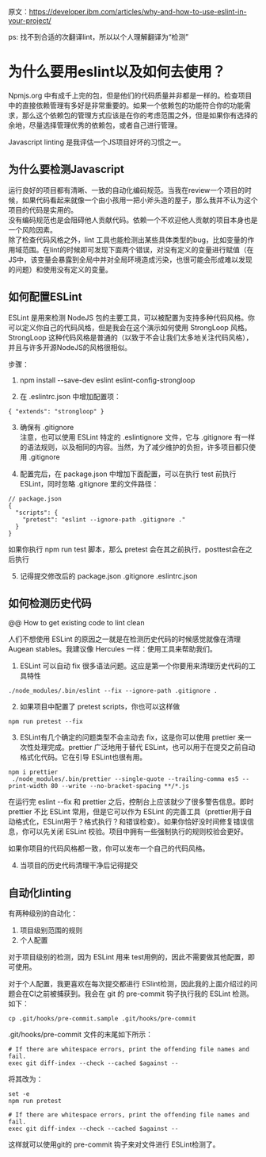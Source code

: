 原文：https://developer.ibm.com/articles/why-and-how-to-use-eslint-in-your-project/

ps: 找不到合适的次翻译lint，所以以个人理解翻译为“检测”

#  为什么要用eslint以及如何去使用？

Npmjs.org 中有成千上完的包，但是他们的代码质量并非都是一样的。检查项目中的直接依赖管理有多好是非常重要的。如果一个依赖包的功能符合你的功能需求，那么这个依赖包的管理方式应该是在你的考虑范围之外，但是如果你有选择的余地，尽量选择管理优秀的依赖包，或者自己进行管理。

Javascript linting 是我评估一个JS项目好坏的习惯之一。

## 为什么要检测Javascript
运行良好的项目都有清晰、一致的自动化编码规范。当我在review一个项目的时候，如果代码看起来就像一个由小孩用一把小斧头造的屋子，那么我并不认为这个项目的代码是实用的。  
没有编码规范也是会阻碍他人贡献代码。依赖一个不欢迎他人贡献的项目本身也是一个风险因素。  
除了检查代码风格之外，lint 工具也能检测出某些具体类型的bug，比如变量的作用域范围。在lint的时候即可发现下面两个错误，对没有定义的变量进行赋值（在JS中，该变量会暴露到全局中并对全局环境造成污染，也很可能会形成难以发现的问题）和使用没有定义的变量。

## 如何配置ESLint

ESLint 是用来检测 NodeJS 包的主要工具，可以被配置为支持多种代码风格。你可以定义你自己的代码风格，但是我会在这个演示如何使用 StrongLoop 风格。StrongLoop 这种代码风格是普通的（以致于不会让我们太多地关注代码风格），并且与许多开源NodeJS的风格很相似。

步骤：  
1. npm install --save-dev eslint eslint-config-strongloop

2. 在 .eslintrc.json 中增加配置项：
```
{ "extends": "strongloop" }
```

3. 确保有 .gitignore  
   注意，也可以使用 ESLint 特定的 .eslintignore 文件，它与 .gitignore 有一样的语法规则，以及相同的内容。当然，为了减少维护的负担，许多项目都只使用 .gitignore

4. 配置完后，在 package.json 中增加下面配置，可以在执行 test 前执行 ESLint，同时忽略 .gitignore 里的文件路径：
```
// package.json
{
  "scripts": {
    "pretest": "eslint --ignore-path .gitignore ."
  }
}
```

如果你执行 npm run test 脚本，那么 pretest 会在其之前执行，posttest会在之后执行

5. 记得提交修改后的 package.json .gitignore .eslintrc.json


## 如何检测历史代码
@@ How to get existing code to lint clean

人们不想使用 ESLint 的原因之一就是在检测历史代码的时候感觉就像在清理 Augean stables。我建议像 Hercules 一样：使用工具来帮助我们。

1. ESLint 可以自动 fix 很多语法问题。这应是第一个你要用来清理历史代码的工具特性
```shell
./node_modules/.bin/eslint --fix --ignore-path .gitignore .

```

2. 如果项目中配置了 pretest scripts，你也可以这样做
```
npm run pretest --fix
```

3. ESLint有几个确定的问题类型不会主动去 fix，这是你可以使用 prettier 来一次性处理完成。prettier 广泛地用于替代 ESLint，也可以用于在提交之前自动格式化代码。它在引导 ESLint也很有用。
```shell
npm i prettier
 ./node_modules/.bin/prettier --single-quote --trailing-comma es5 --print-width 80 --write --no-bracket-spacing **/*.js
```

在运行完 eslint --fix 和 prettier 之后，控制台上应该就少了很多警告信息。即时 prettier 不比 ESLint 常用，但是它可以作为 ESLint 的完善工具（prettier用于自动格式化，ESLint用于？格式执行？和错误检查）。如果你恰好没时间修复错误信息，你可以先关闭 ESLint 校验。项目中拥有一些强制执行的规则校验会更好。

如果你项目的代码风格都一致，你可以发布一个自己的代码风格。

4. 当项目的历史代码清理干净后记得提交

## 自动化linting

有两种级别的自动化：
1. 项目级别范围的规则
2. 个人配置

对于项目级别的检测，因为 ESLint 用来 test用例的，因此不需要做其他配置，即可使用。

对于个人配置，我更喜欢在每次提交都进行 ESlint检测，因此我的上面介绍过的问题会在CI之前被捕获到。我会在 git 的 pre-commit 钩子执行我的 ESLint 检测。如下：
```shell
cp .git/hooks/pre-commit.sample .git/hooks/pre-commit
```

.git/hooks/pre-commit 文件的末尾如下所示：
```
# If there are whitespace errors, print the offending file names and fail.
exec git diff-index --check --cached $against --
```

将其改为：
```
set -e
npm run pretest

# If there are whitespace errors, print the offending file names and fail.
exec git diff-index --check --cached $against --
```

这样就可以使用git的 pre-commit 钩子来对文件进行 ESLint检测了。